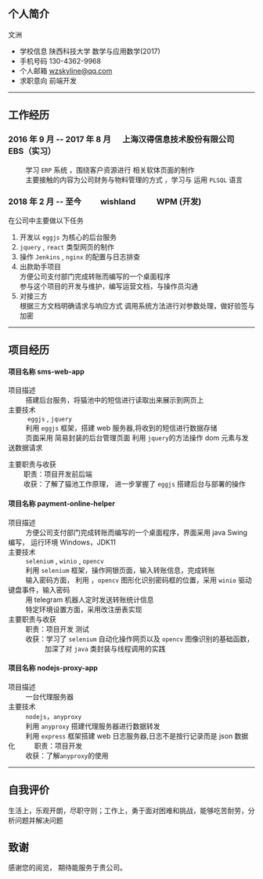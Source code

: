 ## 个人简介

文洲

- 学校信息 陕西科技大学 数学与应用数学(2017)
- 手机号码 130-4362-9968
- 个人邮箱 wzskyline@qq.com
- 求职意向 前端开发

---

## 工作经历

### 2016 年 9 月 -- 2017 年 8 月 &nbsp;&nbsp;&nbsp;&nbsp; 上海汉得信息技术股份有限公司 &nbsp;&nbsp;&nbsp;&nbsp; EBS（实习）

&nbsp;&nbsp;&nbsp;&nbsp; &nbsp;&nbsp;&nbsp;&nbsp;学习 `ERP` 系统 ，围绕客户资源进行 相关软体页面的制作  
&nbsp;&nbsp;&nbsp;&nbsp; &nbsp;&nbsp;&nbsp;&nbsp;主要接触的内容为公司财务与物料管理的方式 ，学习与 运用 `PLSQL` 语言

### 2018 年 2 月 -- 至今 &nbsp;&nbsp;&nbsp;&nbsp;&nbsp;&nbsp;&nbsp;&nbsp; wishland &nbsp;&nbsp;&nbsp;&nbsp; &nbsp;&nbsp;&nbsp;&nbsp; WPM (开发)

在公司中主要做以下任务

1. 开发以 `eggjs` 为核心的后台服务
2. `jquery` , `react` 类型网页的制作
3. 操作 `Jenkins` , `nginx` 的配置与日志排查
4. 出款助手项目  
   方便公司支付部门完成转账而编写的一个桌面程序  
   参与这个项目的开发与维护，编写运营文档，与操作员沟通
5. 对接三方  
   根据三方文档明确请求与响应方式 调用系统方法进行对参数处理，做好验签与加密

---

## 项目经历

#### 项目名称 sms-web-app

项目描述  
&nbsp;&nbsp;&nbsp;&nbsp; &nbsp;&nbsp;&nbsp;&nbsp;搭建后台服务，将猫池中的短信进行读取出来展示到网页上  
主要技术  
&nbsp;&nbsp;&nbsp;&nbsp; &nbsp;&nbsp;&nbsp;&nbsp; `eggjs` , `jquery`  
&nbsp;&nbsp;&nbsp;&nbsp; &nbsp;&nbsp;&nbsp;&nbsp;利用 `eggjs` 框架，搭建 web 服务器,将收到的短信进行数据存储  
&nbsp;&nbsp;&nbsp;&nbsp; &nbsp;&nbsp;&nbsp;&nbsp;页面采用 简易封装的后台管理页面 利用 `jquery`的方法操作 dom 元素与发送数据请求

主要职责与收获  
&nbsp;&nbsp;&nbsp;&nbsp;&nbsp;&nbsp;&nbsp;&nbsp;职责：项目开发前后端  
&nbsp;&nbsp;&nbsp;&nbsp;&nbsp;&nbsp;&nbsp;&nbsp;收获：了解了猫池工作原理， 进一步掌握了 `eggjs` 搭建后台与部署的操作

#### 项目名称 payment-online-helper

项目描述  
&nbsp;&nbsp;&nbsp;&nbsp; &nbsp;&nbsp;&nbsp;&nbsp;方便公司支付部门完成转账而编写的一个桌面程序，界面采用 java Swing 编写， 运行环境 Windows，JDK11  
主要技术  
&nbsp;&nbsp;&nbsp;&nbsp; &nbsp;&nbsp;&nbsp;&nbsp;`selenium` , `winio` , `opencv`  
&nbsp;&nbsp;&nbsp;&nbsp; &nbsp;&nbsp;&nbsp;&nbsp;利用 `selenium` 框架，操作网银页面，输入转账信息，完成转账  
&nbsp;&nbsp;&nbsp;&nbsp; &nbsp;&nbsp;&nbsp;&nbsp;输入密码方面， 利用 ，`opencv` 图形化识别密码框的位置，采用 `winio` 驱动键盘事件，输入密码  
&nbsp;&nbsp;&nbsp;&nbsp; &nbsp;&nbsp;&nbsp;&nbsp;用 telegram 机器人定时发送转账统计信息  
&nbsp;&nbsp;&nbsp;&nbsp; &nbsp;&nbsp;&nbsp;&nbsp;特定环境设置方面，采用改注册表实现  
主要职责与收获  
&nbsp;&nbsp;&nbsp;&nbsp; &nbsp;&nbsp;&nbsp;&nbsp;职责：项目开发 测试  
&nbsp;&nbsp;&nbsp;&nbsp; &nbsp;&nbsp;&nbsp;&nbsp;收获：学习了 `selenium` 自动化操作网页以及 `opencv` 图像识别的基础函数，  
&nbsp;&nbsp;&nbsp;&nbsp; &nbsp;&nbsp;&nbsp;&nbsp; &nbsp;&nbsp; &nbsp;&nbsp; &nbsp;&nbsp; 加深了对 `java` 类封装与线程调用的实践

#### 项目名称 nodejs-proxy-app

项目描述  
&nbsp;&nbsp;&nbsp;&nbsp; &nbsp;&nbsp;&nbsp;&nbsp;一台代理服务器  
主要技术  
&nbsp;&nbsp;&nbsp;&nbsp; &nbsp;&nbsp;&nbsp;&nbsp;`nodejs`，`anyproxy`  
&nbsp;&nbsp;&nbsp;&nbsp; &nbsp;&nbsp;&nbsp;&nbsp;利用 `anyproxy` 搭建代理服务器进行数据转发  
&nbsp;&nbsp;&nbsp;&nbsp; &nbsp;&nbsp;&nbsp;&nbsp;利用 `express` 框架搭建 web 日志服务器,日志不是按行记录而是 json 数据化
&nbsp;&nbsp;&nbsp;&nbsp; &nbsp;&nbsp;&nbsp;&nbsp;职责：项目开发  
&nbsp;&nbsp;&nbsp;&nbsp; &nbsp;&nbsp;&nbsp;&nbsp;收获：了解`anyproxy`的使用

---

## 自我评价

生活上，乐观开朗，尽职守则；工作上，勇于面对困难和挑战，能够吃苦耐劳，分析问题并解决问题

## 致谢

感谢您的阅览， 期待能服务于贵公司。
